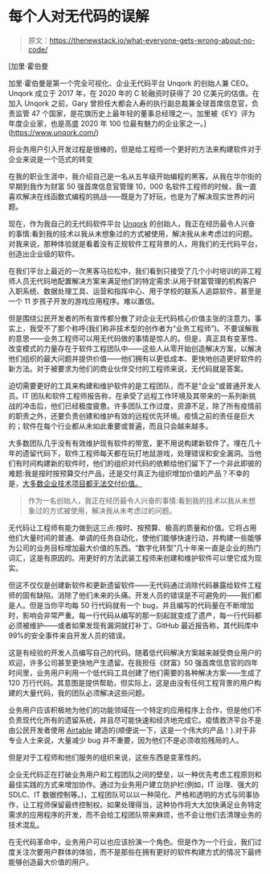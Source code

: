 # 每个人对无代码的误解

> 原文：<https://thenewstack.io/what-everyone-gets-wrong-about-no-code/>

[](https://www.unqork.com/)

 [加里·霍伯曼

加里·霍伯曼是第一个完全可视化、企业无代码平台 Unqork 的创始人兼 CEO。Unqork 成立于 2017 年，在 2020 年的 C 轮融资时获得了 20 亿美元的估值。在加入 Unqork 之前，Gary 曾担任大都会人寿的执行副总裁兼全球首席信息官，负责监管 47 个国家，是花旗历史上最年轻的董事总经理之一。加里被《EY》评为年度企业家，也是高盛 2020 年 100 位最有魅力的企业家之一。](https://www.unqork.com/) [](https://www.unqork.com/)

将业务用户引入开发过程是很棒的，但是给工程师一个更好的方法来构建软件对于企业来说是一个范式的转变

在我的职业生涯中，我介绍自己是一名从五年级开始编程的黑客。从我在华尔街的早期到我作为财富 50 强首席信息官管理 10，000 名软件工程师的时候，我一直喜欢解决在线函数式编程的挑战——既是为了好玩，也是为了解决现实世界的问题。

现在，作为我自己的无代码软件平台 [Unqork](https://www.unqork.com/) 的创始人，我正在经历最令人兴奋的事情:看到我的技术以我从未想象过的方式被使用，解决我从未考虑过的问题。对我来说，那种体验就是看着没有正规软件工程背景的人，用我们的无代码平台，创造出企业级的软件。

在我们平台上最近的一次黑客马拉松中，我们看到只接受了几个小时培训的非工程师人员无代码地配置解决方案来满足他们的特定需求:从用于财富管理的机构客户入职系统、数据处理工具、运营和指挥中心、用于学校的联系人追踪软件，甚至是一个 11 岁孩子开发的游戏应用程序。难以置信。

但是围绕公民开发者的所有宣传都分散了对企业无代码核心价值主张的注意力。事实上，我受不了那个称呼(我们称非技术型的创作者为“业务工程师”)。不要误解我的意思——业务工程师可以用无代码做的事情是惊人的。但是，真正具有变革性、改变模式的力量存在于软件工程团队中——这些人从零开始创造解决方案，以解决他们组织的最大问题并提供价值——他们拥有以更低成本、更快地创造更好软件的新方法。对于被要求为他们的商业伙伴交付的工程师来说，无代码就是答案。

迫切需要更好的工具来构建和维护软件的是工程团队，而不是“企业”或普通开发人员。IT 团队和软件工程师报告称，在承受了远程工作环境及其带来的一系列新挑战的冲击后，他们已经极度疲惫。许多团队工作过度，资源不足，除了所有疫情前的职责之外，还要负责创建和维护有效的远程优先环境。疫情之前的责任是巨大的；软件在每个行业都从未如此重要或普遍，而且只会越来越多。

大多数团队几乎没有有效维护现有软件的带宽，更不用说构建新软件了。埋在几十年的遗留代码下，软件工程师每天都在玩打地鼠游戏，处理错误和安全漏洞。当他们有时间构建新的软件时，他们的组织对代码的依赖给他们留下了一个非此即彼的难题:我是按时按预算交付产品，还是交付真正为组织增加价值的产品？不幸的是，[大多数企业技术项目都无法交付价值。](https://www.bcg.com/publications/2015/technology-business-transformation-technology-organization-large-scale-it-projects)

> 作为一名创始人，我正在经历最令人兴奋的事情:看到我的技术以我从未想象过的方式被使用，解决我从未考虑过的问题。

无代码让工程师有能力做到这三点:按时、按预算、极高的质量和价值。它将占用他们大量时间的普通、单调的任务自动化，使他们能够快速行动，并构建一些能够为公司的业务目标增加最大价值的东西。“数字化转型”几十年来一直是企业的热门词汇，这是有原因的。用更好的方法武装工程师来创建和维护软件可以使它成为现实。

但这不仅仅是创建新软件和更新遗留软件——无代码通过消除代码暴露给软件工程师的固有缺陷，消除了他们未来的头痛。开发人员的错误是不可避免的——我们都是人。但是当你平均每 50 行代码就有一个 bug，并且编写的代码量在不断增加时，影响会非常严重。每一行代码从编写的那一刻起就变成了遗产，每一行代码都必须被维护——或者如果发现有漏洞就打补丁。GitHub 最近报告称，其代码库中 99%的安全事件来自开发人员的错误。

这是有经验的开发人员编写自己的代码。随着低代码解决方案越来越受商业用户的欢迎，许多公司甚至更快地产生遗留。在我担任《财富》50 强首席信息官的四年时间里，业务用户利用一个低代码工具创建了他们需要的各种解决方案——生成了 120 万行代码。其意图是提供帮助，但实际上，这是由没有任何工程背景的用户构建的大量代码，我的团队必须解决这些问题。

业务用户应该积极地为他们的功能领域在一个特定的应用程序上合作，但是他们不负责现代化所有的遗留系统，并且尽可能快速和经济地完成它。疫情救济平台不是由公民开发者使用 [Airtable](https://airtable.com/) 建造的(顺便说一下，这是一个伟大的产品！).对于非专业人士来说，大量减少 bug 并不重要，因为他们不是必须收拾残局的人。

但是对于工程师和他们服务的组织来说，这些东西是变革性的。

企业无代码正在打破业务用户和工程团队之间的壁垒，以一种优先考虑工程原则和最佳实践的方式来增加协作。通过为业务用户建立防护栏(例如，IT 治理、强大的 SDLC、IT 数据控制等。)，工程团队可以以一种简化、严格和透明的方式与同事协作，让工程师保留最终控制权。如果处理得当，这种协作将大大加快满足业务特定需求的应用程序的开发，而不会给工程团队带来麻烦，也不会让他们去清理业务的技术混乱。

在无代码革命中，业务用户可以也应该扮演一个角色。但是作为一个行业，我们过度关注次要用户群体的体验，而不是那些在拥有更好的软件构建方式的情况下最终能够创造最大价值的用户。

<svg xmlns:xlink="http://www.w3.org/1999/xlink" viewBox="0 0 68 31" version="1.1"><title>Group</title> <desc>Created with Sketch.</desc></svg>